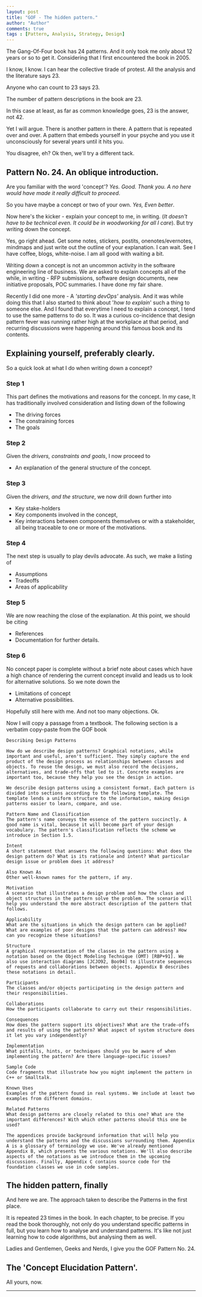 ```yaml
--- 
layout: post
title: "GOF - The hidden pattern."
author: "Author"
comments: true
tags : [Pattern, Analysis, Strategy, Design]
---
```


The Gang-Of-Four book has 24 patterns. And it only took me only about 12 years or so to get it. Considering that I first encountered the book in 2005.

I know, I know. I can hear the collective tirade of protest. All the analysis and the literature says 23. 

Anyone who can count to 23 says 23. 

The number of pattern descriptions in the book are 23.

In this case at least, as far as common knowledge goes, 23 is the answer, not 42.

Yet I will argue. There is another pattern in there. A pattern that is repeated over and over. A pattern that embeds yourself in your psyche and you use it unconsciously for several years until it hits you. 

You disagree, eh?  Ok then, we'll try a different tack. 

## Pattern No. 24. An oblique introduction.
Are you familiar with the word 'concept'? *Yes. Good. Thank you. A no here would have made it really difficult to proceed*. 

So you have maybe a concept or two of your own. *Yes, Even better*. 

Now here's the kicker - explain your concept to me, in writing. (*It doesn't have to be technical even. It could be in woodworking for all I care*). But try writing down the concept. 

Yes, go right ahead. Get some notes, stickers, postits, onenotes/evernotes, mindmaps and just write out the outline of your explanation. I can wait. See I have coffee, blogs, white-noise. I am all good with waiting a bit.

Writing down a concept is not an uncommon activity in the software engineering line of business. We are asked to explain concepts all of the while, in writing - RFP submissions, software design documents, new initiative proposals, POC summaries. I have done my fair share.

Recently I did one more - A *'starting devOps'* analysis. And it was while doing this that I also started to think about '*how to explain*' such a thing to someone else. And I found that everytime I need to explain a concept, I tend to use the same patterns to do so. It was a curious co-incidence that design pattern fever was running rather high at the workplace at that period, and recurring discussions were happening around this famous book and its contents.

## Explaining yourself, preferably clearly.
So a quick look at what I do when writing down a concept? 

### Step 1
This part defines the motivations and reasons for the concept. In my case, It has traditionally involved consideration and listing down of the following
-   The driving forces
-   The constraining forces
-   The goals

### Step 2
Given the *drivers, constraints and goals*, I now proceed to 
-   An explanation of the general structure of the concept. 

### Step 3
Given the *drivers, and the structure*, we now drill down further into 
-   Key stake-holders 
-   Key components involved in the concept, 
-   Key interactions between components themselves or with a stakeholder, all being traceable to one or more of the motivations.

### Step 4
The next step is usually to play devils advocate. As such, we make a listing of 
-   Assumptions 
-   Tradeoffs
-   Areas of applicability

### Step 5
We are now reaching the close of the explanation. At this point, we should be citing
- References
- Documentation for further details.

### Step 6
No concept paper is complete without a brief note about cases which have a high chance of rendering the current concept invalid and leads us to look for alternative solutions. So we note down the 
-   Limitations of concept
-   Alternative possibilities.

Hopefully still here with me. And not too many objections. Ok. 

Now I will copy a passage from a textbook. The following section is a verbatim copy-paste from the GOF book

    Describing Design Patterns

    How do we describe design patterns? Graphical notations, while important and useful, aren't sufficient. They simply capture the end product of the design process as relationships between classes and objects. To reuse the design, we must also record the decisions, alternatives, and trade-offs that led to it. Concrete examples are important too, because they help you see the design in action.

    We describe design patterns using a consistent format. Each pattern is divided into sections according to the following template. The template lends a uniform structure to the information, making design patterns easier to learn, compare, and use.

    Pattern Name and Classification
    The pattern's name conveys the essence of the pattern succinctly. A good name is vital, because it will become part of your design vocabulary. The pattern's classification reflects the scheme we introduce in Section 1.5.

    Intent
    A short statement that answers the following questions: What does the design pattern do? What is its rationale and intent? What particular design issue or problem does it address?
    
    Also Known As
    Other well-known names for the pattern, if any.
    
    Motivation
    A scenario that illustrates a design problem and how the class and object structures in the pattern solve the problem. The scenario will help you understand the more abstract description of the pattern that follows.
    
    Applicability
    What are the situations in which the design pattern can be applied? What are examples of poor designs that the pattern can address? How can you recognize these situations?
    
    Structure
    A graphical representation of the classes in the pattern using a notation based on the Object Modeling Technique (OMT) [RBP+91]. We also use interaction diagrams [JCJO92, Boo94] to illustrate sequences of requests and collaborations between objects. Appendix B describes these notations in detail.
    
    Participants
    The classes and/or objects participating in the design pattern and their responsibilities.
    
    Collaborations
    How the participants collaborate to carry out their responsibilities.
    
    Consequences
    How does the pattern support its objectives? What are the trade-offs and results of using the pattern? What aspect of system structure does it let you vary independently?
    
    Implementation
    What pitfalls, hints, or techniques should you be aware of when implementing the pattern? Are there language-specific issues?
    
    Sample Code
    Code fragments that illustrate how you might implement the pattern in C++ or Smalltalk.
    
    Known Uses
    Examples of the pattern found in real systems. We include at least two examples from different domains.
    
    Related Patterns
    What design patterns are closely related to this one? What are the important differences? With which other patterns should this one be used?
    
    The appendices provide background information that will help you understand the patterns and the discussions surrounding them. Appendix A is a glossary of terminology we use. We've already mentioned Appendix B, which presents the various notations. We'll also describe aspects of the notations as we introduce them in the upcoming discussions. Finally, Appendix C contains source code for the foundation classes we use in code samples.

## The hidden pattern, finally

And here we are. The approach taken to describe the Patterns in the first place. 

It is repeated 23 times in the book. In each chapter, to be precise. If you read the book thoroughly, not only do you understand specific patterns in full, but you learn how to analyse and understand patterns. It's like not just learning how to code algorithms, but analysing them as well.

Ladies and Gentlemen, Geeks and Nerds, I give you the GOF Pattern No. 24.

## The 'Concept Elucidation Pattern'.

All yours, now.

-----------------------------------------------------------------------------------------------